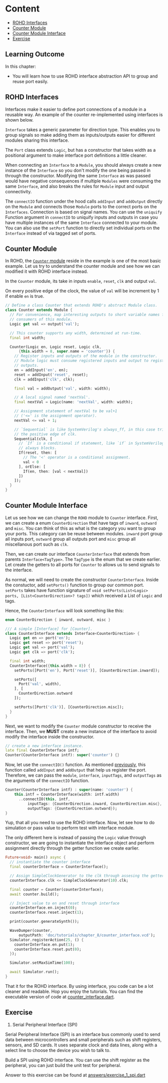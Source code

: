 # Content

- [ROHD Interfaces](#rohd-interfaces)
- [Counter Module](#counter-module)
- [Counter Module Interface](#counter-module-interface)
- [Exercise](#exercise)

## Learning Outcome

In this chapter:

- You will learn how to use ROHD interface abstraction API to group and reuse port easily.

## ROHD Interfaces

Interfaces make it easier to define port connections of a module in a reusable way. An example of the counter re-implemented using interfaces is shown below.

`Interface` takes a generic parameter for direction type. This enables you to group signals so make adding them as inputs/outputs easier for different modules sharing this interface.

The `Port` class extends `Logic`, but has a constructor that takes width as a positional argument to make interface port definitions a little cleaner.

When connecting an `Interface` to a `Module`, you should always create a new instance of the `Interface` so you don't modify the one being passed in through the constructor. Modifying the same `Interface` as was passed would have negative consequences if multiple `Modules` were consuming the same `Interface`, and also breaks the rules for `Module` input and output connectivity.

The `connectIO` function under the hood calls `addInput` and `addOutput` directly on the `Module` and connects those `Module` ports to the correct ports on the `Interfaces`. Connection is based on signal names. You can use the `uniquify` Function argument in `connectIO` to uniquify inputs and outputs in case you have multiple instances of the same `Interface` connected to your module. You can also use the `setPort` function to directly set individual ports on the `Interface` instead of via tagged set of ports.

## Counter Module

In ROHD, the [`Counter` module](../../../example/example.dart) reside in the example is one of the most basic example. Let us try to understand the counter module and see how we can modified it with ROHD interface instead.

In the `Counter` module, its take in inputs `enable`, `reset`, `clk` and output `val`.

On every positive edge of the clock, the value of `val` will be increment by 1 if enable `en` is true.

```dart
// Define a class Counter that extends ROHD's abstract Module class.
class Counter extends Module {
  // For convenience, map interesting outputs to short variable names for
  // consumers of this module.
  Logic get val => output('val');

  // This counter supports any width, determined at run-time.
  final int width;

  Counter(Logic en, Logic reset, Logic clk,
      {this.width = 8, super.name = 'counter'}) {
    // Register inputs and outputs of the module in the constructor.
    // Module logic must consume registered inputs and output to registered
    // outputs.
    en = addInput('en', en);
    reset = addInput('reset', reset);
    clk = addInput('clk', clk);

    final val = addOutput('val', width: width);

    // A local signal named 'nextVal'.
    final nextVal = Logic(name: 'nextVal', width: width);

    // Assignment statement of nextVal to be val+1
    // ('<=' is the assignment operator).
    nextVal <= val + 1;

    // `Sequential` is like SystemVerilog's always_ff, in this case trigger on
    // the positive edge of clk.
    Sequential(clk, [
      // `If` is a conditional if statement, like `if` in SystemVerilog
      // always blocks.
      If(reset, then: [
        // The '<' operator is a conditional assignment.
        val < 0
      ], orElse: [
        If(en, then: [val < nextVal])
      ])
    ]);
  }
}
```

## Counter Module Interface

Let us see how we can change the `ROHD` module to `Counter` interface. First, we can create a enum `CounterDirection` that have tags of `inward`, `outward` and `misc`. You can think of this as what is the category you want to group your ports. This category can be reuse between modules. `inward` port group all inputs port, `outward` group all outputs port and `misc` group all miscellanous port such as `clk`.

Then, we can create our interface `CounterInterface` that extends from parents `Interface<TagType>`. The `TagType` is the enum that we create earlier. Let create the getters to all ports for `Counter` to allows us to send signals to the interface.

As normal, we will need to create the constructor `CounterInterface`. Inside the constuctor, add `setPorts()` function to group our common port. `setPorts` takes have function signature of `void setPorts(List<Logic> ports, [List<CounterDirection>? tags])` which received a List of `Logic` and tags.

Hence, the `CounterInterface` will look something like this:

```dart
enum CounterDirection { inward, outward, misc }

/// A simple [Interface] for [Counter].
class CounterInterface extends Interface<CounterDirection> {
  Logic get en => port('en');
  Logic get reset => port('reset');
  Logic get val => port('val');
  Logic get clk => port('clk');

  final int width;
  CounterInterface({this.width = 8}) {
    setPorts([Port('en'), Port('reset')], [CounterDirection.inward]);

    setPorts([
      Port('val', width),
    ], [
      CounterDirection.outward
    ]);

    setPorts([Port('clk')], [CounterDirection.misc]);
  }
}
```

Next, we want to modify the `Counter` module constructor to receive the interface. Then, we **MUST** create a new instance of the interface to avoid modify the interface inside the constructor.

```dart
// create a new interface instance.
late final CounterInterface intf;
Counter(CounterInterface intf): super('counter') {}
```

Now, let use the `connectIO()` function. As mentioned [previously](#rohd-interfaces), this function called `addInput` and `addOutput` that help us register the port. Therefore, we can pass the `module`, `interface`, `inputTags`, and `outputTags` as the arguments of the `connectIO` function.

```dart
Counter(CounterInterface intf) : super(name: 'counter') {
    this.intf = CounterInterface(width: intf.width)
      ..connectIO(this, intf,
          inputTags: {CounterDirection.inward, CounterDirection.misc},
          outputTags: {CounterDirection.outward});
}
```

Yup, that all you need to use the ROHD interface. Now, let see how to do simulation or pass value to perform test with interface module.

The only different here is instead of passing the `Logic` value through constructor, we are going to instantiate the interface object and perform assignment directly through the getter function we create earlier.

```dart
Future<void> main() async {
  // instantiate the counter interface
  final counterInterface = CounterInterface();

  // Assign SimpleClockGenerator to the clk through assesing the getter function
  counterInterface.clk <= SimpleClockGenerator(10).clk;

  final counter = Counter(counterInterface);
  await counter.build();

  // Inject value to en and reset through interface
  counterInterface.en.inject(0);
  counterInterface.reset.inject(1);

  print(counter.generateSynth());

  WaveDumper(counter,
      outputPath: 'doc/tutorials/chapter_8/counter_interface.vcd');
  Simulator.registerAction(25, () {
    counterInterface.en.put(1);
    counterInterface.reset.put(0);
  });

  Simulator.setMaxSimTime(100);

  await Simulator.run();
}
```

That it for the ROHD interface. By using interface, you code can be a lot cleaner and readable. Hop you enjoy the tutorials. You can find the executable version of code at [counter_interface.dart](./counter_interface.dart).

## Exercise

1. Serial Peripheral Interface (SPI)

Serial Peripheral Interface (SPI) is an interface bus commonly used to send data between microcontrollers and small peripherals such as shift registers, sensors, and SD cards. It uses separate clock and data lines, along with a select line to choose the device you wish to talk to.

Build a SPI using ROHD interface. You can use the shift register as the peripheral, you can just build the unit test for peripheral.

Answer to this exercise can be found at [answers/exercise_1_spi.dart](./answers/exercise_1_spi.dart)
